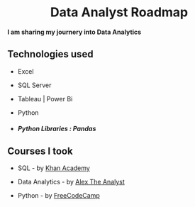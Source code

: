 <h1 align="center">Data Analyst Roadmap </h1>

**I am sharing my journery into Data Analytics**

## Technologies used

* Excel

* SQL Server

* Tableau | Power Bi

* Python

* ##### Python Libraries : Pandas

<h2 align="left">Courses I took </h2>

- SQL - by [Khan Academy](https://www.khanacademy.org/computing/computer-programming/sql) 

- Data Analytics  - by [Alex The Analyst](https://github.com/Lieu3/AlexTheAnalyst---Bootcamp)

- Python - by [FreeCodeCamp]()